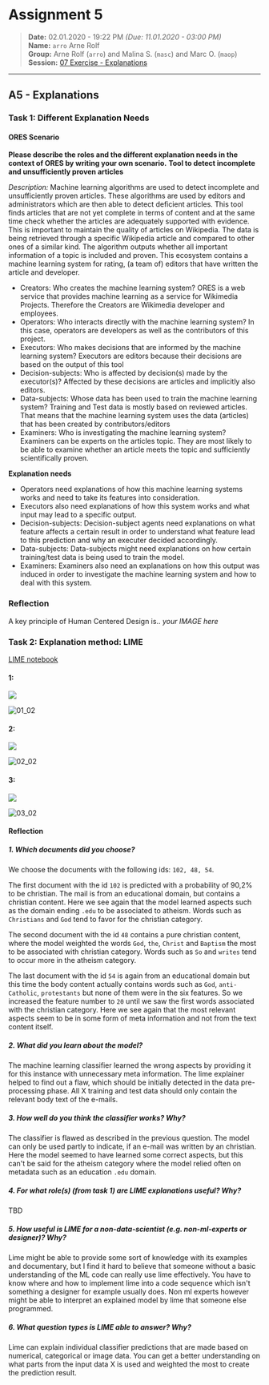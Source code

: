 # Assignment 5
> **Date:** 02.01.2020 - 19:22 PM *(Due: 11.01.2020 - 03:00 PM)*<br>
> **Name:** `arro` Arne Rolf<br>
> **Group:** Arne Rolf (`arro`) and Malina S. (`masc`) and Marc O. (`maop`)<br>
> **Session:** [07 Exercise - Explanations](https://github.com/FUB-HCC/hcds-winter-2020/wiki/07_exercise)   
----

## A5 - Explanations

### Task 1: Different Explanation Needs

#### ORES Scenario

**Please describe the roles and the different explanation needs in the context of ORES by writing your own scenario.**
**Tool to detect incomplete and unsufficiently proven articles**

*Description:* Machine learning algorithms are used to detect incomplete and unsufficiently proven articles. These algorithms are used by editors and administrators which are then able to detect deficient articles. This tool finds articles that are not yet complete in terms of content and at the same time check whether the articles are adequately supported with evidence. This is important to maintain the quality of articles on Wikipedia. The data is being retrieved through a specific Wikipedia article and compared to other ones of a similar kind. The algorithm outputs whether all important information of a topic is included and proven. This ecosystem contains a machine learning system for rating, (a team of) editors that have written the article and developer.

* Creators: Who creates the machine learning system? ORES is a web service that provides machine learning as a service for Wikimedia Projects. Therefore the Creators are Wikimedia developer and employees.
* Operators: Who interacts directly with the machine learning system? In this case, operators are developers as well as the contributors of this project.
* Executors: Who makes decisions that are informed by the machine learning system? Executors are editors because their decisions are based on the output of this tool
* Decision-subjects: Who is affected by decision(s) made by the executor(s)? Affected by these decisions are articles and implicitly also editors.
* Data-subjects: Whose data has been used to train the machine learning system? Training and Test data is mostly based on reviewed articles. That means that the machine learning system uses the data (articles) that has been created by contributors/editors
* Examiners: Who is investigating the machine learning system? Examiners can be experts on the articles topic. They are most likely to be able to examine whether an article meets the topic and sufficiently scientifically proven.

**Explanation needs**
* Operators need explanations of how this machine learning systems works and need to take its features into consideration.
* Executors also need explanations of how this system works and what input may lead to a specific output.
* Decision-subjects: Decision-subject agents need explanations on what feature affects a certain result in order to understand what feature lead to this prediction and why an executer decided accordingly.
* Data-subjects: Data-subjects might need explanations on how certain training/test data is being used to train the model.
* Examiners: Examiners also need an explanations on how this output was induced in order to investigate the machine learning system and how to deal with this system.

### Reflection
A key principle of Human Centered Design is..
_your IMAGE here_

### Task 2: Explanation method: LIME

<!-- [LIME notebook](/assignments/A5_Explanation/arro/Lime.ipynb) -->
[LIME notebook](https://github.com/FUB-HCC/hcds-winter-2020/blob/main/assignments/A5_Explanation/arro/Lime.ipynb)

#### 1:
<img src="01_01.png" style="background-color:white;" />

![01_02](01_02.png)

#### 2:
<img src="02_01.png" style="background-color:white;" />

![02_02](02_02.png)

#### 3:
<img src="03_01.png" style="background-color:white;" />

![03_02](03_02.png)

#### Reflection

##### 1. Which documents did you choose? 
We choose the documents with the following ids: `102, 48, 54`.

The first document with the id `102` is predicted with a probability of 90,2% to be christian. The mail is from an educational domain, but contains a christian content.
Here we see again that the model learned aspects such as the domain ending `.edu` to be associated to atheism. Words such as `Christians` and `God` tend to favor for the christian category.

The second document with the id `48` contains a pure christian content, where the model weighted the words `God`, `the`, `Christ` and `Baptism` the most to be associated with christian category. Words such as `So` and `writes` tend to occur more in the atheism category.

The last document with the id `54` is again from an educational domain but this time the body content actually contains words such as `God`, `anti-Catholic`, `protestants` but none of them were in the six features. So we increased the feature number to `20` until we saw the first words associated with the christian category. Here we see again that the most relevant aspects seem to be in some form of meta information and not from the text content itself.

##### 2. What did you learn about the model?
The machine learning classifier learned the wrong aspects by providing it for this instance with unnecessary meta information. The lime explainer helped to find out a flaw, which should be initially detected in the data pre-processing phase. All X training and test data should only contain the relevant body text of the e-mails.

##### 3. How well do you think the classifier works? Why?
The classifier is flawed as described in the previous question. The model can only be used partly to indicate, if an e-mail was written by an christian. Here the model seemed to have learned some correct aspects, but this can't be said for the atheism category where the model relied often on metadata such as an education `.edu` domain.

##### 4. For what role(s) (from task 1) are LIME explanations useful? Why?
TBD

##### 5. How useful is LIME for a non-data-scientist (e.g. non-ml-experts or designer)? Why?
Lime might be able to provide some sort of knowledge with its examples and documentary, but I find it hard to believe that someone without a basic understanding of the ML code can really use lime effectively. You have to know where and how to implement lime into a code sequence which isn't something a designer for example usually does. Non ml experts however might be able to interpret an explained model by lime that someone else programmed.

##### 6. What question types is LIME able to answer? Why?
Lime can explain individual classifier predictions that are made based on numerical, categorical or image data. You can get a better understanding on what parts from the input data X is used and weighted the most to create the prediction result.
